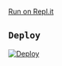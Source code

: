 [Run on Repl.it](https://replit.com/@BenMonster/Girl-QR?v=1)



## `Deploy`

[![Deploy](https://www.herokucdn.com/deploy/button.svg)](https://heroku.com/deploy?template=https://github.com/Ben-Monster/GIRL.git)








